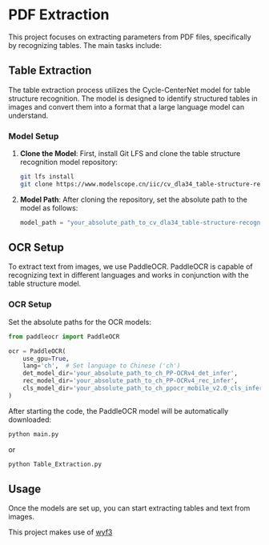 # PDF Extraction

This project focuses on extracting parameters from PDF files, specifically by recognizing tables. The main tasks include:

## Table Extraction

The table extraction process utilizes the Cycle-CenterNet model for table structure recognition. The model is designed to identify structured tables in images and convert them into a format that a large language model can understand.

### Model Setup

1. **Clone the Model**: 
   First, install Git LFS and clone the table structure recognition model repository:

   ```bash
   git lfs install
   git clone https://www.modelscope.cn/iic/cv_dla34_table-structure-recognition_cycle-centernet.git
   ```

2. **Model Path**:
   After cloning the repository, set the absolute path to the model as follows:

   ```python
   model_path = "your_absolute_path_to_cv_dla34_table-structure-recognition_cycle-centernet"
   ```

## OCR Setup

To extract text from images, we use PaddleOCR. PaddleOCR is capable of recognizing text in different languages and works in conjunction with the table structure model.

### OCR Setup

Set the absolute paths for the OCR models:

```python
from paddleocr import PaddleOCR

ocr = PaddleOCR(
    use_gpu=True,
    lang='ch',  # Set language to Chinese ('ch')
    det_model_dir='your_absolute_path_to_ch_PP-OCRv4_det_infer',
    rec_model_dir='your_absolute_path_to_ch_PP-OCRv4_rec_infer',
    cls_model_dir='your_absolute_path_to_ch_ppocr_mobile_v2.0_cls_infer'
)
```

After starting the code, the PaddleOCR model will be automatically downloaded:

```bash
python main.py
```
or
```bash
python Table_Extraction.py
```
## Usage

Once the models are set up, you can start extracting tables and text from images.

This project makes use of  [wyf3](https://github.com/wyf3/llm_related/tree/main)
